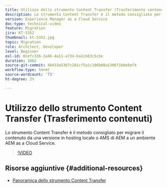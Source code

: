 ```yaml
---
title: Utilizzo dello strumento Content Transfer (Trasferimento contenuti)
description: Lo strumento Content Transfer è il metodo consigliato per migrare il contenuto da una versione in hosting locale o AMS di AEM a un ambiente AEM as a Cloud Service.
version: Experience Manager as a Cloud Service
doc-type: technical-video
feature: Migration
jira: KT-5352
thumbnail: kt-5352.jpg
topic: Migration
role: Architect, Developer
level: Beginner
exl-id: 0cefc336-2a46-4a11-a734-ba1cb63c5cbe
duration: 1062
source-git-commit: 48433a5367c281cf5a1c106b08a1306f1b0e8ef4
workflow-type: tm+mt
source-wordcount: '73'
ht-degree: 2%

---
```


# Utilizzo dello strumento Content Transfer (Trasferimento contenuti)

Lo strumento Content Transfer è il metodo consigliato per migrare il contenuto da una versione in hosting locale o AMS di AEM a un ambiente AEM as a Cloud Service.

>[!VIDEO](https://video.tv.adobe.com/v/35460?quality=12&learn=on)

## Risorse aggiuntive {#additional-resources}

* [Panoramica dello strumento Content Transfer](https://experienceleague.adobe.com/docs/experience-manager-cloud-service/moving/cloud-migration/content-transfer-tool/overview-content-transfer-tool.html)
